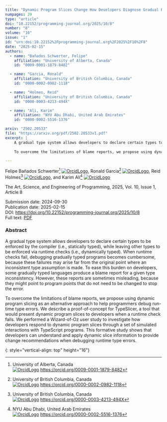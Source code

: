 ```yaml
---
title: "Dynamic Program Slices Change How Developers Diagnose Gradual Run-Time Type Errors"
numpages: 29
type: "article"
doi: "10.22152/programming-journal.org/2025/10/8"
number: "8"
volume: "10"
issue: "1"
id: "urn:doi:10.22152%2Fprogramming-journal.org%2F2025%2F10%2F8"
date: "2025-02-15"
authors: 
  - name: "Bañados Schwerter, Felipe"
    affiliation: "University of Alberta, Canada"
    id: "0009-0001-1879-8482"

  - name: "Garcia, Ronald"
    affiliation: "University of British Columbia, Canada"
    id: "0000-0002-0982-1118"

  - name: "Holmes, Reid"
    affiliation: "University of British Columbia, Canada"
    id: "0000-0003-4213-494X"

  - name: "Ali, Karim"
    affiliation: "NYU Abu Dhabi, United Arab Emirates"
    id: "0000-0002-5516-1376"

arxiv: "2502.20533"
file: "https://arxiv.org/pdf/2502.20533v1.pdf"
excerpt: |
    A gradual type system allows developers to declare certain types to be enforced by the compiler (i.e., statically typed), while leaving other types to be enforced via runtime checks (i.e., dynamically typed). When runtime checks fail, debugging gradually typed programs becomes cumbersome, because these failures may arise far from the original point where an inconsistent type assumption is made. To ease this burden on developers, some gradually typed languages produce a blame report for a given type inconsistency. However, these reports are sometimes misleading, because they might point to program points that do not need to be changed to stop the error.
    
    To overcome the limitations of blame reports, we propose using dynamic program slicing as an alternative approach to help programmers debug run-time type errors. We describe a proof-of-concept for TypeSlicer, a tool that would present dynamic program slices to developers when a runtime check fails. We performed a Wizard-of-Oz user study to investigate how developers respond to dynamic program slices through a set of simulated interactions with TypeScript programs. This formative study shows that developers can understand and apply dynamic slice information to provide change recommendations when debugging runtime type errors.

---
```

Felipe Bañados Schwerter[^1] [![OrcidLogo]](https://orcid.org/0009-0001-1879-8482), Ronald Garcia[^2] [![OrcidLogo]](https://orcid.org/0000-0002-0982-1118), Reid Holmes[^3] [![OrcidLogo]](https://orcid.org/0000-0003-4213-494X), and Karim Ali[^4] [![OrcidLogo]](https://orcid.org/0000-0002-5516-1376)

The Art, Science, and Engineering of Programming, 2025, Vol. 10, Issue 1, Article 8

Submission date: 2024-09-30  
Publication date: 2025-02-15  
DOI: <https://doi.org/10.22152/programming-journal.org/2025/10/8>  
Full text: [PDF](https://arxiv.org/pdf/2502.20533v1.pdf)  


### Abstract

A gradual type system allows developers to declare certain types to be enforced by the compiler (i.e., statically typed), while leaving other types to be enforced via runtime checks (i.e., dynamically typed). When runtime checks fail, debugging gradually typed programs becomes cumbersome, because these failures may arise far from the original point where an inconsistent type assumption is made. To ease this burden on developers, some gradually typed languages produce a blame report for a given type inconsistency. However, these reports are sometimes misleading, because they might point to program points that do not need to be changed to stop the error.

To overcome the limitations of blame reports, we propose using dynamic program slicing as an alternative approach to help programmers debug run-time type errors. We describe a proof-of-concept for TypeSlicer, a tool that would present dynamic program slices to developers when a runtime check fails. We performed a Wizard-of-Oz user study to investigate how developers respond to dynamic program slices through a set of simulated interactions with TypeScript programs. This formative study shows that developers can understand and apply dynamic slice information to provide change recommendations when debugging runtime type errors.


[^1]: University of Alberta, Canada  
    [![OrcidLogo]](https://orcid.org/0009-0001-1879-8482) <https://orcid.org/0009-0001-1879-8482>

[^2]: University of British Columbia, Canada  
    [![OrcidLogo]](https://orcid.org/0000-0002-0982-1118) <https://orcid.org/0000-0002-0982-1118>

[^3]: University of British Columbia, Canada  
    [![OrcidLogo]](https://orcid.org/0000-0003-4213-494X) <https://orcid.org/0000-0003-4213-494X>

[^4]: NYU Abu Dhabi, United Arab Emirates  
    [![OrcidLogo]](https://orcid.org/0000-0002-5516-1376) <https://orcid.org/0000-0002-5516-1376>


[OrcidLogo]: /assets/images/orcid.svg "Orcid Logo"
{: style="vertical-align: top" height="16"}
